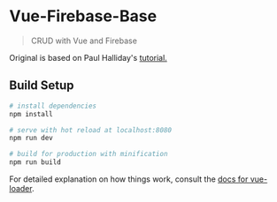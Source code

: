 # Vue-Firebase-Base

> CRUD with Vue and Firebase

Original is based on Paul Halliday's [tutorial.](https://www.youtube.com/watch?v=831zOI02Q_0)

## Build Setup

``` bash
# install dependencies
npm install

# serve with hot reload at localhost:8080
npm run dev

# build for production with minification
npm run build
```

For detailed explanation on how things work, consult the [docs for vue-loader](http://vuejs.github.io/vue-loader).
